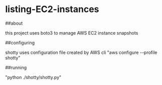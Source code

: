 # listing-EC2-instances

##about

this project uses boto3 to manage AWS EC2 instance snapshots

##configuring

shotty uses configuration file created by AWS cli
"aws configure --profile shotty"

##running

"python ./shotty/shotty.py"
